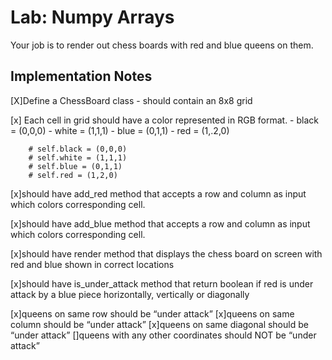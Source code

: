 # Lab: Numpy Arrays


Your job is to render out chess boards with red and blue queens on them.


## Implementation Notes

[X]Define a ChessBoard class - should contain an 8x8 grid 

[x] Each cell in grid should have a color represented in RGB format. - black = (0,0,0) - white = (1,1,1) - blue = (0,1,1) - red = (1,.2,0)


        # self.black = (0,0,0)
        # self.white = (1,1,1)
        # self.blue = (0,1,1)
        # self.red = (1,2,0)

[x]should have add_red method that accepts a row and column as input which colors corresponding cell.

[x]should have add_blue method that accepts a row and column as input which colors corresponding cell.

[x]should have render method that displays the chess board on screen with red and blue shown in correct locations

[x]should have is_under_attack method that return boolean if red is under attack by a blue piece horizontally, vertically or diagonally


[x]queens on same row should be “under attack”
[x]queens on same column should be “under attack”
[x]queens on same diagonal should be “under attack”
[]queens with any other coordinates should NOT be “under attack”